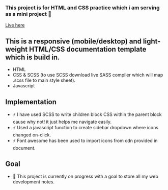 ### This project is for HTML and CSS practice which i am serving as a mini project 👋
[Live here][website]

## This is a responsive (mobile/desktop) and light-weight HTML/CSS documentation template which is build in.

- HTML
- CSS & SCSS (to use SCSS download live SASS compiler which will map .scss file to main style sheet).
- Javascript


## Implementation
- ⚡ I have used SCSS to write children block CSS within the parent block cause why not! it just helps me navigate easily.
- ⚡ Used a javascript function to create sidebar dropdown where icons changed on-click.
- ⚡ Font awesome has been used to import icons from cdn provided in document.

## Goal
- 🥅 This project is currently on progress with a goal to store all my web development notes.


<br />
<br />

[website]: https://complexfoundation.com/mayurPortfolio/projects/DocumentationTemplate/